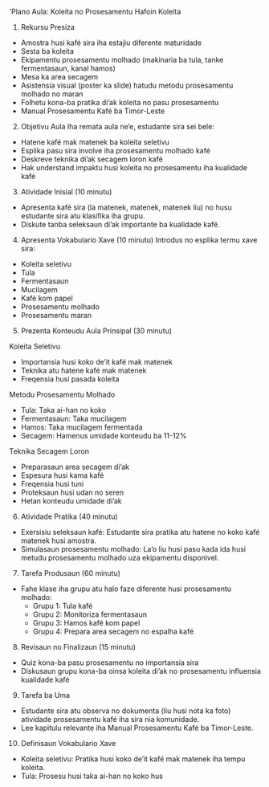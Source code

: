 'Plano Aula: Koleita no Prosesamentu Hafoin Koleita

1. Rekursu Presiza
- Amostra husi kafé sira iha estajiu diferente maturidade
- Sesta ba koleita
- Ekipamentu prosesamentu molhado (makinaria ba tula, tanke fermentasaun, kanal hamos)
- Mesa ka area secagem
- Asistensia visual (poster ka slide) hatudu metodu prosesamentu molhado no maran
- Folhetu kona-ba pratika di’ak koleita no pasu prosesamentu
- Manual Prosesamentu Kafé ba Timor-Leste

2. Objetivu Aula
Iha remata aula ne’e, estudante sira sei bele:
- Hatene kafé mak matenek ba koleita seletivu
- Esplika pasu sira involve iha prosesamentu molhado kafé
- Deskreve teknika di’ak secagem loron kafé
- Hak understand  impaktu husi koleita no prosesamentu iha kualidade kafé

3. Atividade Inisial (10 minutu)
- Apresenta kafé sira (la matenek, matenek, matenek liu) no husu estudante sira atu klasifika iha grupu.
- Diskute tanba seleksaun di’ak importante ba kualidade kafé.

4. Apresenta Vokabulario Xave (10 minutu)
Introdus no esplika termu xave sira:
- Koleita seletivu
- Tula
- Fermentasaun
- Mucilagem
- Kafé kom papel
- Prosesamentu molhado
- Prosesamentu maran

5. Prezenta Konteudu Aula Prinsipal (30 minutu)

Koleita Seletivu
- Importansia husi koko de’it kafé mak matenek
- Teknika atu hatene kafé mak matenek
- Freqensia husi pasada koleita

Metodu Prosesamentu Molhado
- Tula: Taka ai-han no koko
- Fermentasaun: Taka mucilagem
- Hamos: Taka mucilagem fermentada
- Secagem: Hamenus umidade konteudu ba 11-12%

Teknika Secagem Loron
- Preparasaun area secagem di’ak
- Espesura husi kama kafé
- Freqensia husi tuni
- Proteksaun husi udan no seren
- Hetan konteudu umidade di’ak

6. Atividade Pratika (40 minutu)
- Exersisiu seleksaun kafé: Estudante sira pratika atu hatene no koko kafé matenek husi amostra.
- Simulasaun prosesamentu molhado: La’o liu husi pasu kada ida husi metudu prosesamentu molhado uza ekipamentu disponivel.

7. Tarefa Produsaun (60 minutu)
- Fahe klase iha grupu atu halo faze diferente husi prosesamentu molhado:
  * Grupu 1: Tula kafé
  * Grupu 2: Monitoriza fermentasaun
  * Grupu 3: Hamos kafé kom papel
  * Grupu 4: Prepara area secagem no espalha kafé

8. Revisaun no Finalizaun (15 minutu)
- Quiz kona-ba pasu prosesamentu no importansia sira
- Diskusaun grupu kona-ba oinsa koleita di’ak no prosesamentu influensia kualidade kafé

9. Tarefa ba Uma
- Estudante sira atu observa no dokumenta (liu husi nota ka foto) atividade prosesamentu kafé iha sira nia komunidade.
- Lee kapitulu relevante iha Manual Prosesamentu Kafé ba Timor-Leste.

10. Definisaun Vokabulario Xave
- Koleita seletivu: Pratika husi koko de’it kafé mak matenek iha tempu koleita.
- Tula: Prosesu husi taka ai-han no koko hus